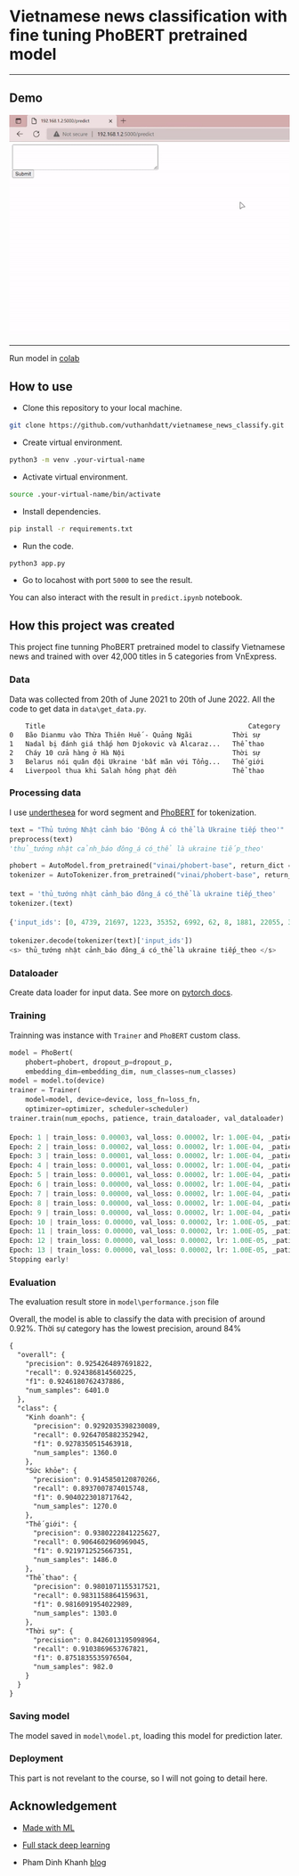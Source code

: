 # Vietnamese news classification with fine tuning PhoBERT pretrained model

***


## Demo

![Demo](https://github.com/vuthanhdatt/vietnamese_news_classify/blob/main/data/demo.gif?raw=true)
***

Run model in [colab](https://colab.research.google.com/drive/1Tu9Rwr_HRvQNWZaSWMBBuNEMZQ6905p1?usp=sharing)

## How to use
- Clone this repository to your local machine.
```bash
git clone https://github.com/vuthanhdatt/vietnamese_news_classify.git
```
- Create virtual environment.
```bash
python3 -m venv .your-virtual-name
```
- Activate virtual environment.
```bash
source .your-virtual-name/bin/activate
```
- Install dependencies.
```bash
pip install -r requirements.txt
```
- Run the code.
```bash
python3 app.py
```
- Go to locahost with port `5000` to see the result.

You can also interact with the result in `predict.ipynb` notebook.

## How this project was created

This project fine tunning PhoBERT pretrained model to classify Vietnamese news and trained with over 42,000 titles in 5 categories from VnExpress.

### Data

Data was collected from 20th of June 2021 to 20th of June 2022. All the code to get data in `data\get_data.py`.
```
    Title	                                                Category
0	Bão Dianmu vào Thừa Thiên Huế - Quảng Ngãi	        Thời sự
1	Nadal bị đánh giá thấp hơn Djokovic và Alcaraz...	Thể thao
2	Cháy 10 cửa hàng ở Hà Nội	                        Thời sự
3	Belarus nói quân đội Ukraine 'bất mãn với Tổng...	Thế giới
4	Liverpool thua khi Salah hỏng phạt đền	            Thể thao
```
### Processing data

I use [underthesea](https://github.com/undertheseanlp/underthesea) for word segment and [PhoBERT](https://huggingface.co/PhoBERT) for tokenization.

```python
text = "Thủ tướng Nhật cảnh báo 'Đông Á có thể là Ukraine tiếp theo'"
preprocess(text)
'thủ_tướng nhật cảnh_báo đông_á có_thể là ukraine tiếp_theo'
```

```python
phobert = AutoModel.from_pretrained("vinai/phobert-base", return_dict = False)
tokenizer = AutoTokenizer.from_pretrained("vinai/phobert-base", return_dict = False)

text = 'thủ_tướng nhật cảnh_báo đông_á có_thể là ukraine tiếp_theo'
tokenizer.(text)

{'input_ids': [0, 4739, 21697, 1223, 35352, 6992, 62, 8, 1881, 22055, 3403, 1512, 2], 'token_type_ids': [0, 0, 0, 0, 0, 0, 0, 0, 0, 0, 0, 0, 0], 'attention_mask': [1, 1, 1, 1, 1, 1, 1, 1, 1, 1, 1, 1, 1]}

tokenizer.decode(tokenizer(text)['input_ids'])
<s> thủ_tướng nhật cảnh_báo đông_á có_thể là ukraine tiếp_theo </s>
```
### Dataloader

Create data loader for input data. See more on [pytorch docs](https://pytorch.org/docs/stable/data.html).

### Training

Trainning was instance with `Trainer` and `PhoBERT` custom class.

```python
model = PhoBert(
    phobert=phobert, dropout_p=dropout_p,
    embedding_dim=embedding_dim, num_classes=num_classes)
model = model.to(device)
trainer = Trainer(
    model=model, device=device, loss_fn=loss_fn, 
    optimizer=optimizer, scheduler=scheduler)
trainer.train(num_epochs, patience, train_dataloader, val_dataloader)

Epoch: 1 | train_loss: 0.00003, val_loss: 0.00002, lr: 1.00E-04, _patience: 10
Epoch: 2 | train_loss: 0.00002, val_loss: 0.00002, lr: 1.00E-04, _patience: 9
Epoch: 3 | train_loss: 0.00001, val_loss: 0.00002, lr: 1.00E-04, _patience: 10
Epoch: 4 | train_loss: 0.00001, val_loss: 0.00002, lr: 1.00E-04, _patience: 10
Epoch: 5 | train_loss: 0.00001, val_loss: 0.00002, lr: 1.00E-04, _patience: 9
Epoch: 6 | train_loss: 0.00000, val_loss: 0.00002, lr: 1.00E-04, _patience: 8
Epoch: 7 | train_loss: 0.00000, val_loss: 0.00002, lr: 1.00E-04, _patience: 7
Epoch: 8 | train_loss: 0.00000, val_loss: 0.00002, lr: 1.00E-04, _patience: 6
Epoch: 9 | train_loss: 0.00000, val_loss: 0.00002, lr: 1.00E-04, _patience: 5
Epoch: 10 | train_loss: 0.00000, val_loss: 0.00002, lr: 1.00E-05, _patience: 4
Epoch: 11 | train_loss: 0.00000, val_loss: 0.00002, lr: 1.00E-05, _patience: 3
Epoch: 12 | train_loss: 0.00000, val_loss: 0.00002, lr: 1.00E-05, _patience: 2
Epoch: 13 | train_loss: 0.00000, val_loss: 0.00002, lr: 1.00E-05, _patience: 1
Stopping early!

```

### Evaluation

The evaluation result store in `model\performance.json` file

Overall, the model is able to classify the data with precision of around 0.92%. Thời sự category has the lowest precision, around 84%

```
{
  "overall": {
    "precision": 0.9254264897691822,
    "recall": 0.924386814560225,
    "f1": 0.9246180762437886,
    "num_samples": 6401.0
  },
  "class": {
    "Kinh doanh": {
      "precision": 0.9292035398230089,
      "recall": 0.9264705882352942,
      "f1": 0.9278350515463918,
      "num_samples": 1360.0
    },
    "Sức khỏe": {
      "precision": 0.9145850120870266,
      "recall": 0.8937007874015748,
      "f1": 0.9040223018717642,
      "num_samples": 1270.0
    },
    "Thế giới": {
      "precision": 0.9380222841225627,
      "recall": 0.9064602960969045,
      "f1": 0.9219712525667351,
      "num_samples": 1486.0
    },
    "Thể thao": {
      "precision": 0.9801071155317521,
      "recall": 0.9831158864159631,
      "f1": 0.9816091954022989,
      "num_samples": 1303.0
    },
    "Thời sự": {
      "precision": 0.8426013195098964,
      "recall": 0.9103869653767821,
      "f1": 0.8751835535976504,
      "num_samples": 982.0
    }
  }
}
```
### Saving model
 The model saved in `model\model.pt`, loading this model for prediction later.


### Deployment

This part is not revelant to the course, so I will not going to detail here.

## Acknowledgement

- [Made with ML](https://madewithml.com/)

- [Full stack deep learning](https://fullstackdeeplearning.com/spring2021/lecture-4/) 

- Pham Dinh Khanh [blog](https://phamdinhkhanh.github.io/2020/06/04/PhoBERT_Fairseq.html)





